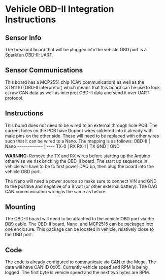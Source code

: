 # Vehicle OBD-II Integration Instructions

## Sensor Info
The breakout board that will be plugged into the vehicle OBD port is a [Sparkfun OBD-II-UART](https://learn.sparkfun.com/tutorials/obd-ii-uart-hookup-guide/all).

## Sensor Communications
This board has a MCP2551 chip (CAN communication) as well as the STN1110 (OBD-II interpretor) which means that this board can be use to look at raw CAN data as well as interpret OBD-II data and send it over UART protocol.

## Instructions
This board does not need to be wired to an external through hole PCB. The current holes on the PCB have Dupont wires soldered into it already with male pins on the other side. These will need to be replaced with other wires such that it can be wired to a Nano. The mapping is as follows:
OBD-II | Nano
------------- | ----
TX-0 | RX
RX-I | TX
GND | GND

**WARNING:** Remove the TX and RX wires before starting up the Arduino otherwise we risk bricking the OBD-II board. The start up sequence in vehicle will have to be to first power DAQ up, then plug the board into the vehicle OBD port.

The Nano will need a power source so make sure to connect VIN and GND to the positive and negative of a 9 volt (or other external battery). The DAQ CAN communication wiring is the same as before.

## Mounting
The OBD-II board will need to be attached to the vehicle OBD port via the DB9 cable. The OBD-II board, Nano, and MCP2515 can be packaged into one enclosure. This package can be located in vehicle, relatively close to the OBD port.

## Code
The code is already configured to communicate via CAN to the Mega. The data will have CAN ID 0x05. Currently vehicle speed and RPM is being logged. The first byte is vehicle speed and the next two bytes are RPM.